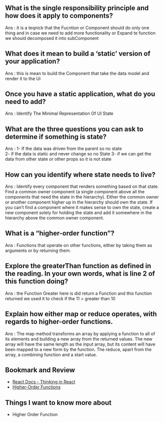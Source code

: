 
## What is the single responsibility principle and how does it apply to components?
  Ans : it is a teqnick that the Fucntion or Component should do only one thing and in case we need to add more functionality or Expand te function we should 
        decomposed it into subComponent

## What does it mean to build a ‘static’ version of your application?
  Ans : this is mean to build the Component that take the data model and render it to the Ui

## Once you have a static application, what do you need to add?
 Ans : Identify The Minimal Representation Of UI State
 
## What are the three questions you can ask to determine if something is state?
   Ans :  1- If the data was driven from the parent so no state  
          2- if the data is static and never change so no State 
          3- if we can get the data from other state or other props so it is not state 

## How can you identify where state needs to live? 
   Ans : 
          Identify every component that renders something based on that state.
          Find a common owner component (a single component above all the components that need the state in the hierarchy).
          Either the common owner or another component higher up in the hierarchy should own the state.
          If you can’t find a component where it makes sense to own the state, create a new component solely for holding the state and add it somewhere in the hierarchy above the common owner component.

## What is a “higher-order function”? 
   Ans : Functions that operate on other functions, either by taking them as arguments or by returning them.

## Explore the greaterThan function as defined in the reading. In your own words, what is line 2 of this function doing?
   Ans : the Function Greater here is did return a Function and this function returned 
          we used it to check if the 11 > greater than 10 
          
## Explain how either map or reduce operates, with regards to higher-order functions.
   Ans : The map method transforms an array by applying a function to all of its elements and building a new array from the returned values.
   The new array will have the same length as the input array, but its content will have been mapped to a new form by the function.
    The reduce, apart from the array, a combining function and a start value.

## Bookmark and Review
- [React Docs - Thinking in React](https://reactjs.org/docs/thinking-in-react.html)
- [Higher-Order Functions ](https://eloquentjavascript.net/05_higher_order.html#h_xxCc98lOBK)

## Things I want to know more about
- Higher Order Function
